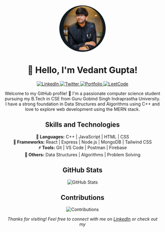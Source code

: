 <!-- Header -->
<p align="center">
  <img src="profile.png" alt="Your Name" width="150" height="150"  style="border-radius: 50%;">
</p>
<h1 align="center">👋 Hello, I'm Vedant Gupta!</h1>

<!-- Badges -->
<p align="center">
  <a href="https://www.linkedin.com/in/https://www.linkedin.com/in/vedantgupta28" target="_blank">
    <img src="https://img.shields.io/badge/-LinkedIn-blue?style=flat-square&logo=linkedin&logoColor=white" alt="LinkedIn">
  </a>
  <a href="https://twitter.com/your-twitter-handle" target="_blank">
    <img src="https://img.shields.io/badge/-Twitter-1DA1F2?style=flat-square&logo=twitter&logoColor=white" alt="Twitter">
  </a>
  <a href="https://vedantgupta.com" target="_blank">
    <img src="https://img.shields.io/badge/-Portfolio-orange?style=flat-square" alt="Portfolio">
  </a>
  <a href="https://leetcode.com/vedantuu" target="_blank">
    <img src="https://img.shields.io/badge/-LeetCode-important?style=flat-square&logo=leetcode&logoColor=white" alt="LeetCode">
  </a>
</p>

<!-- Introduction -->
<p align="center">
  Welcome to my GitHub profile! 🚀 I'm a passionate computer science student pursuing my B.Tech in CSE from Guru Gobind Singh Indraprastha University. I have a strong foundation in Data Structures and Algorithms using C++ and love to explore web development using the MERN stack.
</p>

<!-- Skills -->
<h2 align="center">Skills and Technologies</h2>
<p align="center">
  <strong>🚀 Languages:</strong> C++ | JavaScript | HTML | CSS  <br>
  <strong>🌟 Frameworks:</strong> React | Express | Node.js | MongoDB | Tailwind CSS<br>
  <strong>⚡ Tools:</strong> Git | VS Code | Postman | Firebase <br>
  <strong>🧠 Others:</strong> Data Structures | Algorithms | Problem Solving
</p>

<!-- Projects -->
<!-- <h2 align="center">Highlighted Projects</h2>
<p align="center">
  🌟 <a href="project-1-url"></a> <br>
  ✨ <a href="project-2-url">Project 2</a> <br>
  💡 <a href="project-3-url">Project 3</a>
</p> -->

<!-- GitHub Stats -->
<h2 align="center">GitHub Stats</h2>
<p align="center">
  <img src="https://github-readme-stats.vercel.app/api?username=2vedant8&show_icons=true&count_private=true&theme=radical" alt="GitHub Stats">
</p>

<!-- Contributions -->
<h2 align="center">Contributions</h2>
<p align="center">
  <img src="https://github-readme-streak-stats.herokuapp.com/?user=2vedant8&theme=radical" alt="Contributions">
</p>

<!-- Footer -->
<p align="center">
  <em>Thanks for visiting! Feel free to connect with me on <a href="https://www.linkedin.com/in/your-linkedin-url">LinkedIn</a> or check out my <a href

